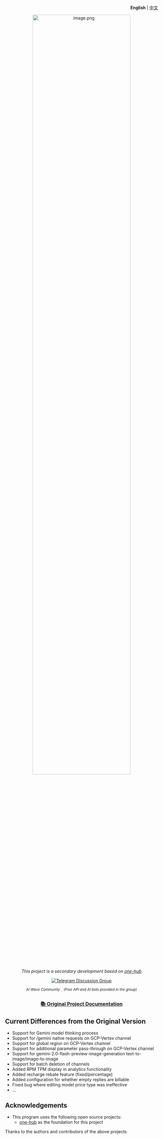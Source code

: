 <p align="right">
   <strong>English</strong> | <a href="./README.md">中文</a>
</p>

<div align="center">

<p align="center">
   <picture>
    <img style="width: 80%" src="https://pic1.imgdb.cn/item/6846de0c58cb8da5c83eb011.png" alt="image.png">   </picture>
</p>

_This project is a secondary development based on [one-hub](https://github.com/MartialBE/one-api)_

<a href="https://t.me/+LGKwlC_xa-E5ZDk9">
  <img src="https://img.shields.io/badge/Telegram-AI Wave Discussion Group-0088cc?style=for-the-badge&logo=telegram&logoColor=white" alt="Telegram Discussion Group" />
</a>

<sup><i>AI Wave Community</i></sup> · <sup><i>(Free API and AI bots provided in the group)</i></sup>

### [📚 Original Project Documentation](https://one-hub-doc.vercel.app/)

</div>


## Current Differences from the Original Version

- Support for Gemini model thinking process
- Support for /gemini native requests on GCP-Vertex channel
- Support for global region on GCP-Vertex channel
- Support for additional parameter pass-through on GCP-Vertex channel
- Support for gemini-2.0-flash-preview-image-generation text-to-image/image-to-image
- Support for batch deletion of channels
- Added RPM TPM display in analytics functionality
- Added recharge rebate feature (fixed/percentage)
- Added configuration for whether empty replies are billable
- Fixed bug where editing model price type was ineffective
- ...



## Acknowledgements

- This program uses the following open source projects:
    - [one-hub](https://github.com/MartialBE/one-api) as the foundation for this project

Thanks to the authors and contributors of the above projects